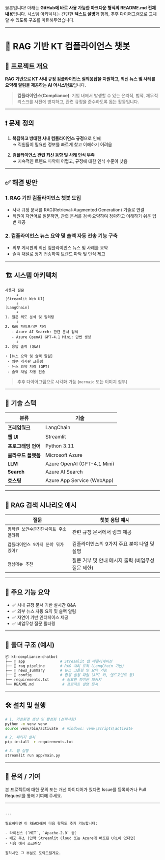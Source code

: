 물론입니다! 아래는 **GitHub에 바로 사용 가능한 마크다운 형식의 README.md 전체 내용**입니다. 시스템 아키텍처는 간단한 **텍스트 설명**과 함께, 추후 다이어그램으로 교체할 수 있도록 구조를 마련해두었습니다.

---


# 📘 RAG 기반 KT 컴플라이언스 챗봇

## 📝 프로젝트 개요

**RAG 기반으로 KT 사내 규정 컴플라이언스 질의응답을 지원하고, 최신 뉴스 및 사례를 요약해 알림을 제공하는 AI 어시스턴트**입니다.

> **컴플라이언스(Compliance)**: 기업 내에서 발생할 수 있는 윤리적, 법적, 재무적 리스크를 사전에 방지하고, 관련 규정을 준수하도록 돕는 활동입니다.

---

## ❗ 문제 정의

1. **복잡하고 방대한 사내 컴플라이언스 규정**으로 인해  
   → 직원들이 필요한 정보를 빠르게 찾고 이해하기 어려움  

2. **컴플라이언스 관련 최신 동향 및 사례 인식 부족**  
   → 지속적인 트렌드 파악이 어렵고, 규정에 대한 인식 수준이 낮음

---

## ✅ 해결 방안

### 1. RAG 기반 컴플라이언스 챗봇 도입
- 사내 규정 문서를 RAG(Retrieval-Augmented Generation) 기술로 연결  
- 직원이 자연어로 질문하면, 관련 문서를 검색·요약하여 정확하고 이해하기 쉬운 답변 제공  

### 2. 컴플라이언스 뉴스 요약 및 슬랙 자동 전송 기능 구축
- 외부 게시판의 최신 컴플라이언스 뉴스 및 사례를 요약  
- 슬랙 채널로 정기 전송하여 트렌드 파악 및 인식 제고

---

## 🏗️ 시스템 아키텍처

```plaintext
사용자 질문
     ↓
[Streamlit Web UI]
     ↓
[LangChain]
     ↓
1. 질문 의도 분석 및 필터링
     ↓
2. RAG 파이프라인 처리
   - Azure AI Search: 관련 문서 검색
   - Azure OpenAI GPT-4.1 Mini: 답변 생성
     ↓
3. 응답 출력 (Q&A)

+ [뉴스 요약 및 슬랙 알림]
 - 외부 게시판 크롤링
 - 뉴스 요약 처리 (GPT)
 - 슬랙 채널 자동 전송
````

> 추후 다이어그램으로 시각화 가능 (`mermaid` 또는 이미지 첨부)

---

## 🧰 기술 스택

| 분류           | 기술                          |
| ------------ | --------------------------- |
| **프레임워크**    | LangChain                   |
| **웹 UI**     | Streamlit                   |
| **프로그래밍 언어** | Python 3.11                 |
| **클라우드 플랫폼** | Microsoft Azure             |
| **LLM**      | Azure OpenAI (GPT-4.1 Mini) |
| **Search**   | Azure AI Search             |
| **호스팅**      | Azure App Service (WebApp)  |

---

## 💬 RAG 검색 시나리오 예시

| 질문                     | 챗봇 응답 예시                       |
| ---------------------- | ------------------------------ |
| `임직원 보안수준진단사이트 주소 알려줘` | 관련 규정 문서에서 링크 제공               |
| `컴플라이언스 9가지 분야 뭐가 있어?` | 컴플라이언스의 9가지 주요 분야 나열 및 설명      |
| `점심메뉴 추천`              | 질문 거부 및 안내 메시지 출력 (비업무성 질문 제한) |

---

## 📌 주요 기능 요약

* ✅ 사내 규정 문서 기반 실시간 Q&A
* ✅ 외부 뉴스 자동 요약 및 슬랙 알림
* ✅ 자연어 기반 인터페이스 제공
* ✅ 비업무성 질문 필터링

---

## 📂 폴더 구조 (예시)

```bash
📦 kt-compliance-chatbot
├── 📁 app                # Streamlit 웹 애플리케이션
├── 📁 rag_pipeline       # RAG 처리 로직 (LangChain 기반)
├── 📁 news_summary       # 뉴스 크롤링 및 요약 기능
├── 📁 config             # 환경 설정 파일 (API 키, 엔드포인트 등)
├── requirements.txt      # 필요한 파이썬 패키지
└── README.md             # 프로젝트 설명 문서
```

---

## 🛠️ 설치 및 실행

```bash
# 1. 가상환경 생성 및 활성화 (선택사항)
python -m venv venv
source venv/bin/activate  # Windows: venv\Scripts\activate

# 2. 패키지 설치
pip install -r requirements.txt

# 3. 앱 실행
streamlit run app/main.py
```

---

## 📮 문의 / 기여

본 프로젝트에 대한 문의 또는 개선 아이디어가 있다면 Issue를 등록하거나 Pull Request를 통해 기여해 주세요.

---

```

---

필요하다면 이 README에 다음 항목도 추가 가능합니다:

- 라이선스 (`MIT`, `Apache-2.0` 등)
- 배포 주소 (만약 Streamlit Cloud 또는 Azure에 배포된 URL이 있다면)
- 사용 예시 스크린샷

원하시면 그 부분도 도와드릴게요.
```
